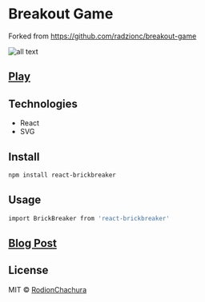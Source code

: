 # Breakout Game
Forked from https://github.com/radzionc/breakout-game
>

![all text](https://cdn-images-1.medium.com/max/800/1*uZnZD8xTmf0fxKqBpMhtfg.gif)

## [Play](https://radzionc.github.io/breakout-game/)


## Technologies
* React
* SVG

## Install
```bash
npm install react-brickbreaker
```
## Usage
```bash
import BrickBreaker from 'react-brickbreaker'
```

## [Blog Post](https://geekrodion.com/blog/breakout-game)

## License

MIT © [RodionChachura](https://geekrodion.com)
